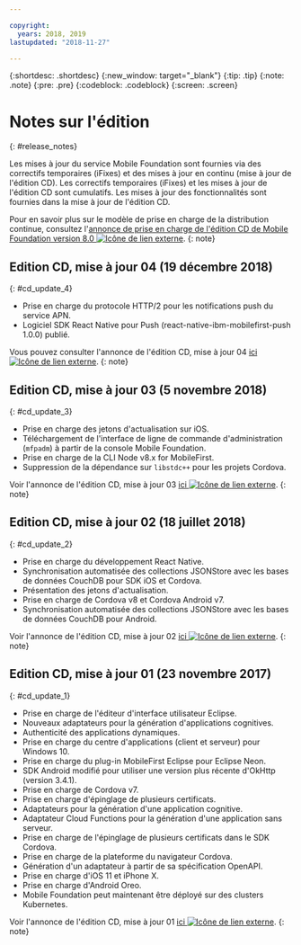 ```yaml
---

copyright:
  years: 2018, 2019
lastupdated: "2018-11-27"

---
```


{:shortdesc: .shortdesc}
{:new_window: target="_blank"}
{:tip: .tip}
{:note: .note}
{:pre: .pre}
{:codeblock: .codeblock}
{:screen: .screen}

# Notes sur l'édition
{: #release_notes}

Les mises à jour du service Mobile Foundation sont fournies via des correctifs temporaires (iFixes) et des mises à jour en continu (mise à jour de l'édition CD). Les correctifs temporaires (iFixes) et les mises à jour de l'édition CD sont cumulatifs. Les mises à jour des fonctionnalités sont fournies dans la mise à jour de l'édition CD. 

Pour en savoir plus sur le modèle de prise en charge de la distribution continue, consultez l'[annonce de prise en charge de l'édition CD de Mobile Foundation version 8.0 ![Icône de lien externe](../../icons/launch-glyph.svg "Icône de lien externe")](https://www-01.ibm.com/common/ssi/ShowDoc.wss?docURL=/common/ssi/rep_ca/0/897/ENUS217-390/index.html&request_locale=en).
{: note}

## Edition CD, mise à jour 04 (19 décembre 2018) 
{: #cd_update_4}

* Prise en charge du protocole HTTP/2 pour les notifications push du service APN. 
* Logiciel SDK React Native pour Push (react-native-ibm-mobilefirst-push 1.0.0) publié. 

Vous pouvez consulter l'annonce de l'édition CD, mise à jour 04 [ici ![Icône de lien externe](../../icons/launch-glyph.svg "Icône de lien externe")](https://mobilefirstplatform.ibmcloud.com/blog/2018/12/24/8-0-cd-update-release/).
{: note}

## Edition CD, mise à jour 03 (5 novembre 2018)
{: #cd_update_3}

* Prise en charge des jetons d'actualisation sur iOS.
* Téléchargement de l'interface de ligne de commande d'administration (`mfpadm`) à partir de la console Mobile Foundation.
* Prise en charge de la CLI Node v8.x for MobileFirst.
* Suppression de la dépendance sur `libstdc++` pour les projets Cordova.

Voir l'annonce de l'édition CD, mise à jour 03 [ici ![Icône de lien externe](../../icons/launch-glyph.svg "Icône de lien externe")](https://mobilefirstplatform.ibmcloud.com/blog/2018/11/15/8-0-cd-update-release/).
{: note}

## Edition CD, mise à jour 02 (18 juillet 2018)
{: #cd_update_2}

* Prise en charge du développement React Native.
* Synchronisation automatisée des collections JSONStore avec les bases de données CouchDB pour SDK iOS et Cordova.
* Présentation des jetons d'actualisation.
* Prise en charge de Cordova v8 et Cordova Android v7.
* Synchronisation automatisée des collections JSONStore avec les bases de données CouchDB pour Android.

Voir l'annonce de l'édition CD, mise à jour 02 [ici ![Icône de lien externe](../../icons/launch-glyph.svg "Icône de lien externe")](https://mobilefirstplatform.ibmcloud.com/blog/2018/07/24/8-0-cd-update-release/).
{: note}

## Edition CD, mise à jour 01 (23 novembre 2017)
{: #cd_update_1}

* Prise en charge de l'éditeur d'interface utilisateur Eclipse.
* Nouveaux adaptateurs pour la génération d'applications cognitives.
* Authenticité des applications dynamiques.
* Prise en charge du centre d'applications (client et serveur) pour Windows 10.
* Prise en charge du plug-in MobileFirst Eclipse pour Eclipse Neon.
* SDK Android modifié pour utiliser une version plus récente d'OkHttp (version 3.4.1).
* Prise en charge de Cordova v7.
* Prise en charge d'épinglage de plusieurs certificats.
* Adaptateurs pour la génération d'une application cognitive.
* Adaptateur Cloud Functions pour la génération d'une application sans serveur.
* Prise en charge de l'épinglage de plusieurs certificats dans le SDK Cordova.
* Prise en charge de la plateforme du navigateur Cordova.
* Génération d'un adaptateur à partir de sa spécification OpenAPI.
* Prise en charge d'iOS 11 et iPhone X.
* Prise en charge d'Android Oreo.
* Mobile Foundation peut maintenant être déployé sur des clusters Kubernetes.


Voir l'annonce de l'édition CD, mise à jour 01 [ici ![Icône de lien externe](../../icons/launch-glyph.svg "Icône de lien externe")](https://mobilefirstplatform.ibmcloud.com/blog/2017/11/27/8-0-cd-update-release/).
{: note}

